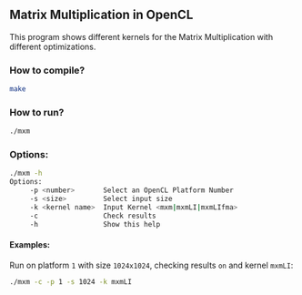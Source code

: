 ## Matrix Multiplication in OpenCL

This program shows different kernels for the Matrix Multiplication with different optimizations.

### How to compile?

```bash
make
```

### How to run? 

```bash
./mxm
```

### Options:

```bash
./mxm -h 
Options: 
	 -p <number>       Select an OpenCL Platform Number
	 -s <size>         Select input size
	 -k <kernel name>  Input Kernel <mxm|mxmLI|mxmLIfma>
	 -c                Check results
	 -h                Show this help
```


#### Examples:

Run on platform `1` with size `1024x1024`, checking results `on` and kernel `mxmLI`:

```bash
./mxm -c -p 1 -s 1024 -k mxmLI
```

